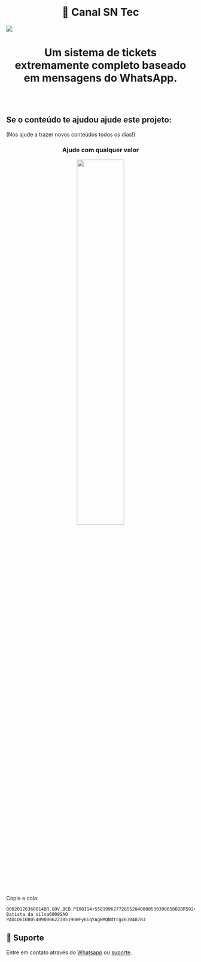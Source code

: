 <h1 align="center">🚀 Canal SN Tec</h1>
<img src="https://imgur.com/N9LGCka.gif" />
<h1 align="center">Um sistema de tickets extremamente completo baseado em mensagens do WhatsApp.</h1> 



<br /><br />

## Se o conteúdo te ajudou ajude este projeto:
(Nos ajude a trazer novos conteúdos todos os dias!)


  <div align="center">
    <h3>Ajude com qualquer valor</h3>
  <a href="https://nubank.com.br/pagar/1j4x3i/qA4jW8n5WR" target="_blank" rel="noopener noreferrer">
    <img src="https://imgur.com/CQPHUBB.gif" style="width: 50% !important;">
  </a>
</div>

Copia e cola:

    00020126360014BR.GOV.BCB.PIX0114+55819962772855204000053039865802BR5924Raphael Batista da silva6009SAO PAULO610805409000622305190WFy6iqYAgBMQNdtcgc630407B3

## 🤝 Suporte

Entre em contato através do <a href="https://wa.me/5581996277285?text=Bem%20vindo%20ao%20Equipechat." target="_blank">Whatsapp</a> ou <a href="https://pay.kiwify.com.br/P08ZZnY" target="_blank">suporte</a>.

